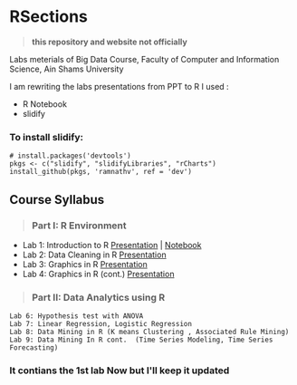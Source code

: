 # RSections


> **this repository and website not officially**

Labs meterials of Big Data Course,  Faculty of Computer and Information Science, Ain Shams University


I am rewriting the labs presentations from PPT to R I used :
* R Notebook
* slidify


### To install slidify:
```
# install.packages('devtools')
pkgs <- c("slidify", "slidifyLibraries", "rCharts")
install_github(pkgs, 'ramnathv', ref = 'dev')
```

## Course Syllabus

> ### Part I: R Environment
* Lab 1: Introduction to R [Presentation](https://eslam2014.github.io/RSections/lab1) | [Notebook](https://eslam2014.github.io/RSections/lab1/notebook.nb)
* Lab 2: Data Cleaning in R [Presentation](https://eslam2014.github.io/RSections/lab2)
* Lab 3: Graphics in R [Presentation](https://eslam2014.github.io/RSections/lab3)
* Lab 4: Graphics in R (cont.) [Presentation](https://eslam2014.github.io/RSections/lab4)

> ### Part II: Data Analytics using R
    Lab 6: Hypothesis test with ANOVA
    Lab 7: Linear Regression, Logistic Regression
    Lab 8: Data Mining in R (K means Clustering , Associated Rule Mining) 
    Lab 9: Data Mining In R cont.  (Time Series Modeling, Time Series Forecasting)


### It contians the 1st lab Now but I'll keep it updated 
